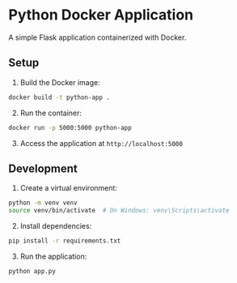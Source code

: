 # Python Docker Application

A simple Flask application containerized with Docker.

## Setup

1. Build the Docker image:
```bash
docker build -t python-app .
```

2. Run the container:
```bash
docker run -p 5000:5000 python-app
```

3. Access the application at `http://localhost:5000`

## Development

1. Create a virtual environment:
```bash
python -m venv venv
source venv/bin/activate  # On Windows: venv\Scripts\activate
```

2. Install dependencies:
```bash
pip install -r requirements.txt
```

3. Run the application:
```bash
python app.py
```